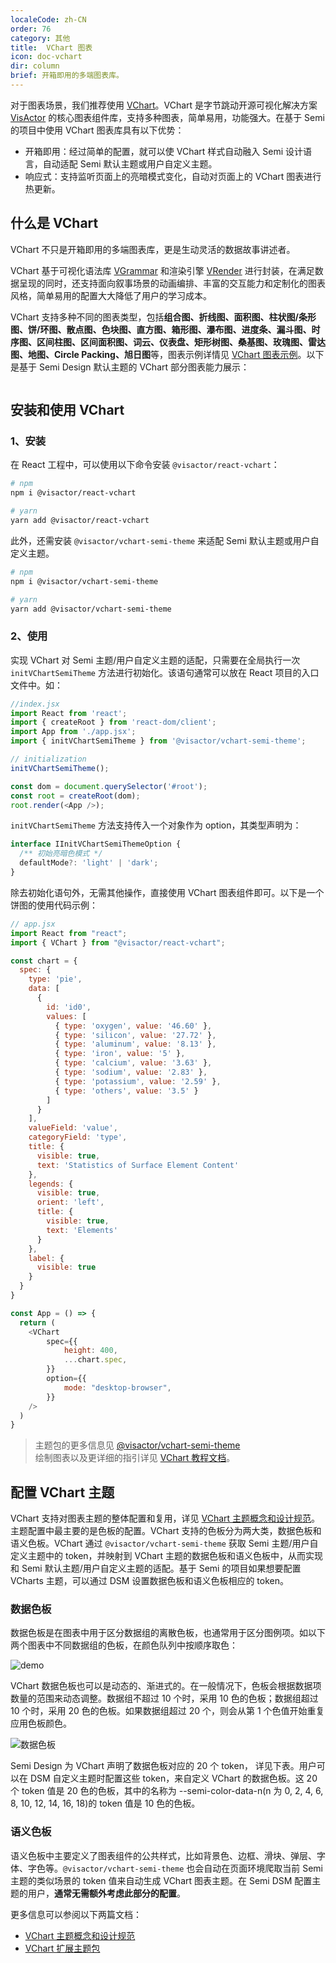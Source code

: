 ```yaml
---
localeCode: zh-CN
order: 76
category: 其他
title:  VChart 图表
icon: doc-vchart
dir: column
brief: 开箱即用的多端图表库。
---
```


对于图表场景，我们推荐使用 [VChart](https://visactor.io/vchart)。VChart 是字节跳动开源可视化解决方案 [VisActor](https://visactor.io) 的核心图表组件库，支持多种图表，简单易用，功能强大。在基于 Semi 的项目中使用 VChart 图表库具有以下优势：

- 开箱即用：经过简单的配置，就可以使 VChart 样式自动融入 Semi 设计语言，自动适配 Semi 默认主题或用户自定义主题。
- 响应式：支持监听页面上的亮暗模式变化，自动对页面上的 VChart 图表进行热更新。

## 什么是 VChart

VChart 不只是开箱即用的多端图表库，更是生动灵活的数据故事讲述者。

VChart 基于可视化语法库 [VGrammar](https://visactor.io/vgrammar) 和渲染引擎 [VRender](https://visactor.io/vrender) 进行封装，在满足数据呈现的同时，还支持面向叙事场景的动画编排、丰富的交互能力和定制化的图表风格，简单易用的配置大大降低了用户的学习成本。

VChart 支持多种不同的图表类型，包括<strong>组合图、折线图、面积图、柱状图/条形图、饼/环图、散点图、色块图、直方图、箱形图、瀑布图、进度条、漏斗图、时序图、区间柱图、区间面积图、词云、仪表盘、矩形树图、桑基图、玫瑰图、雷达图、地图、Circle Packing、旭日图</strong>等，图表示例详情见 [VChart 图表示例](https://visactor.io/vchart/example)。以下是基于 Semi Design 默认主题的 VChart 部分图表能力展示：

```chart zh
```

## 安装和使用 VChart

### 1、安装

在 React 工程中，可以使用以下命令安装 `@visactor/react-vchart`：

```bash
# npm
npm i @visactor/react-vchart

# yarn
yarn add @visactor/react-vchart
```

此外，还需安装 `@visactor/vchart-semi-theme` 来适配 Semi 默认主题或用户自定义主题。

```bash
# npm
npm i @visactor/vchart-semi-theme

# yarn
yarn add @visactor/vchart-semi-theme
```

### 2、使用

实现 VChart 对 Semi 主题/用户自定义主题的适配，只需要在全局执行一次 `initVChartSemiTheme` 方法进行初始化。该语句通常可以放在 React 项目的入口文件中。如：

```javascript
//index.jsx
import React from 'react';
import { createRoot } from 'react-dom/client';
import App from './app.jsx';
import { initVChartSemiTheme } from '@visactor/vchart-semi-theme';

// initialization
initVChartSemiTheme();

const dom = document.querySelector('#root');
const root = createRoot(dom);
root.render(<App />);
```

`initVChartSemiTheme` 方法支持传入一个对象作为 option，其类型声明为：

```typescript
interface IInitVChartSemiThemeOption {
  /** 初始亮暗色模式 */
  defaultMode?: 'light' | 'dark';
}
```

除去初始化语句外，无需其他操作，直接使用 VChart 图表组件即可。以下是一个饼图的使用代码示例：

```javascript
// app.jsx
import React from "react";
import { VChart } from "@visactor/react-vchart";

const chart = {
  spec: {
    type: 'pie',
    data: [
      {
        id: 'id0',
        values: [
          { type: 'oxygen', value: '46.60' },
          { type: 'silicon', value: '27.72' },
          { type: 'aluminum', value: '8.13' },
          { type: 'iron', value: '5' },
          { type: 'calcium', value: '3.63' },
          { type: 'sodium', value: '2.83' },
          { type: 'potassium', value: '2.59' },
          { type: 'others', value: '3.5' }
        ]
      }
    ],
    valueField: 'value',
    categoryField: 'type',
    title: {
      visible: true,
      text: 'Statistics of Surface Element Content'
    },
    legends: {
      visible: true,
      orient: 'left',
      title: {
        visible: true,
        text: 'Elements'
      }
    },
    label: {
      visible: true
    }
  }
}

const App = () => {
  return (
    <VChart
        spec={{
            height: 400,
            ...chart.spec,
        }}
        option={{
            mode: "desktop-browser",
        }}
    />
  )
}
```

>主题包的更多信息见 [@visactor/vchart-semi-theme](https://www.npmjs.com/package/@visactor/vchart-semi-theme) <br />
绘制图表以及更详细的指引详见 [VChart 教程文档](https://visactor.io/vchart/guide/tutorial_docs/Cross-terminal_and_Developer_Ecology/react)。


## 配置 VChart 主题

VChart 支持对图表主题的整体配置和复用，详见 [VChart 主题概念和设计规范](https://visactor.io/vchart/guide/tutorial_docs/Theme/Theme_Concept_and_Design_Rules)。 主题配置中最主要的是色板的配置。VChart 支持的色板分为两大类，数据色板和语义色板。VChart 通过 `@visactor/vchart-semi-theme` 获取 Semi 主题/用户自定义主题中的 token，并映射到 VChart 主题的数据色板和语义色板中，从而实现和 Semi 默认主题/用户自定义主题的适配。基于 Semi 的项目如果想要配置 VCharts 主题，可以通过 DSM 设置数据色板和语义色板相应的 token。

### 数据色板

数据色板是在图表中用于区分数据组的离散色板，也通常用于区分图例项。如以下两个图表中不同数据组的色板，在颜色队列中按顺序取色：

![demo](https://lf3-static.bytednsdoc.com/obj/eden-cn/ptlz_zlp/ljhwZthlaukjlkulzlp/vchart/vchart-demo.png)

VChart 数据色板也可以是动态的、渐进式的。在一般情况下，色板会根据数据项数量的范围来动态调整。数据组不超过 10 个时，采用 10 色的色板；数据组超过 10 个时，采用 20 色的色板。如果数据组超过 20 个，则会从第 1 个色值开始重复应用色板颜色。

![数据色板](https://lf3-static.bytednsdoc.com/obj/eden-cn/ptlz_zlp/ljhwZthlaukjlkulzlp/vchart/vchart-data-color.png)

Semi Design 为 VChart 声明了数据色板对应的 20 个 token， 详见下表。用户可以在 DSM 自定义主题时配置这些 token，来自定义 VChart 的数据色板。这 20 个 token 值是 20 色的色板，其中的名称为 --semi-color-data-n(n 为 0, 2, 4, 6, 8, 10, 12, 14, 16, 18)的 token 值是 10 色的色板。

<DesignToken componentName='global' reg={/--semi-color-data/} hasTab={false}/>

### 语义色板

语义色板中主要定义了图表组件的公共样式，比如背景色、边框、滑块、弹层、字体、字色等。`@visactor/vchart-semi-theme` 也会自动在页面环境爬取当前 Semi 主题的类似场景的 token 值来自动生成 VChart 图表主题。在 Semi DSM 配置主题的用户，<strong>通常无需额外考虑此部分的配置</strong>。

更多信息可以参阅以下两篇文档：

- [VChart 主题概念和设计规范](https://visactor.io/vchart/guide/tutorial_docs/Theme/Theme_Concept_and_Design_Rules)
- [VChart 扩展主题包](https://visactor.io/vchart/guide/tutorial_docs/Theme/Theme_Extension)
